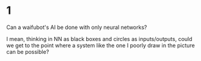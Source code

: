 # 1
Can a waifubot's AI be done with only neural networks?

I mean, thinking in NN as black boxes and circles as inputs/outputs, could we get to the point where a system like the one I poorly draw in the picture can be possible?

